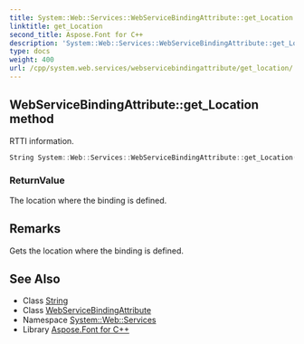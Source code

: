 ```yaml
---
title: System::Web::Services::WebServiceBindingAttribute::get_Location method
linktitle: get_Location
second_title: Aspose.Font for C++
description: 'System::Web::Services::WebServiceBindingAttribute::get_Location method. RTTI information in C++.'
type: docs
weight: 400
url: /cpp/system.web.services/webservicebindingattribute/get_location/
---
```

## WebServiceBindingAttribute::get_Location method


RTTI information.

```cpp
String System::Web::Services::WebServiceBindingAttribute::get_Location()
```


### ReturnValue

The location where the binding is defined.
## Remarks


Gets the location where the binding is defined. 
## See Also

* Class [String](../../../system/string/)
* Class [WebServiceBindingAttribute](../)
* Namespace [System::Web::Services](../../)
* Library [Aspose.Font for C++](../../../)
